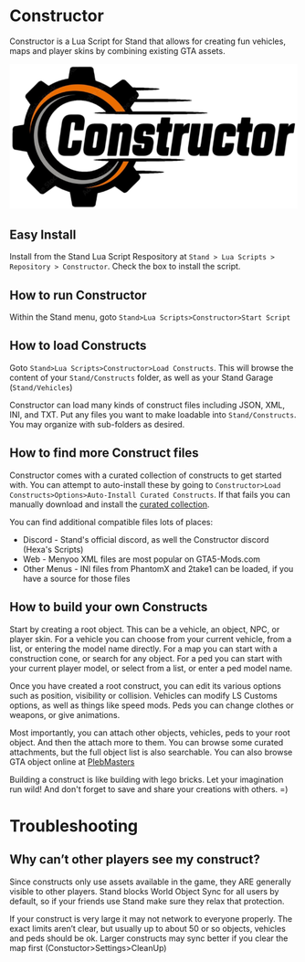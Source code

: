 # Constructor

Constructor is a Lua Script for Stand that allows for creating fun vehicles, maps and player skins by combining existing GTA assets. 

![Constructpr](https://raw.githubusercontent.com/hexarobi/stand-lua-constructor/main/lib/constructor/constructor_logo.png)

## Easy Install

Install from the Stand Lua Script Respository at `Stand > Lua Scripts > Repository > Constructor`. Check the box to install the script.

## How to run Constructor

Within the Stand menu, goto `Stand>Lua Scripts>Constructor>Start Script`

## How to load Constructs

Goto `Stand>Lua Scripts>Constructor>Load Constructs`. This will browse the content of your `Stand/Constructs` folder, as well as your Stand Garage (`Stand/Vehicles`)

Constructor can load many kinds of construct files including JSON, XML, INI, and TXT. Put any files you want to make loadable into `Stand/Constructs`. You may organize with sub-folders as desired.

## How to find more Construct files

Constructor comes with a curated collection of constructs to get started with. You can attempt to auto-install these by going to `Constructor>Load Constructs>Options>Auto-Install Curated Constructs`. If that fails you can manually download and install the [curated collection](https://github.com/hexarobi/stand-curated-constructs).

You can find additional compatible files lots of places:
* Discord - Stand's official discord, as well the Constructor discord (Hexa's Scripts)
* Web - Menyoo XML files are most popular on GTA5-Mods.com
* Other Menus - INI files from PhantomX and 2take1 can be loaded, if you have a source for those files

## How to build your own Constructs

Start by creating a root object. This can be a vehicle, an object, NPC, or player skin. For a vehicle you can choose from your current vehicle, from a list, or entering the model name directly. For a map you can start with a construction cone, or search for any object. For a ped you can start with your current player model, or select from a list, or enter a ped model name.

Once you have created a root construct, you can edit its various options such as position, visibility or collision. Vehicles can modify LS Customs options, as well as things like speed mods. Peds you can change clothes or weapons, or give animations.

Most importantly, you can attach other objects, vehicles, peds to your root object. And then the attach more to them. You can browse some curated attachments, but the full object list is also searchable. You can also browse GTA object online at [PlebMasters](https://forge.plebmasters.de/)

Building a construct is like building with lego bricks. Let your imagination run wild! And don't forget to save and share your creations with others. =)

# Troubleshooting

## Why can’t other players see my construct?

Since constructs only use assets available in the game, they ARE generally visible to other players. Stand blocks World Object Sync for all users by default, so if your friends use Stand make sure they relax that protection.

If your construct is very large it may not network to everyone properly. The exact limits aren’t clear, but usually up to about 50 or so objects, vehicles and peds should be ok. Larger constructs may sync better if you clear the map first (Constuctor>Settings>CleanUp)
